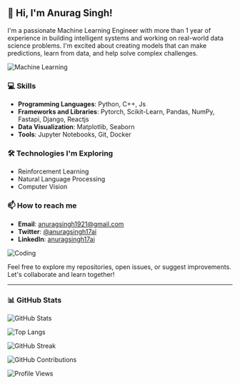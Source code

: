 ## 👋 Hi, I'm Anurag Singh!

I'm a passionate Machine Learning Engineer with more than 1 year of experience in building intelligent systems and working on real-world data science problems. I'm excited about creating models that can make predictions, learn from data, and help solve complex challenges.

![Machine Learning](https://media.giphy.com/media/f6hnhHkks8bk4jwjh3/giphy.gif)


### 💻 Skills
- **Programming Languages**: Python, C++, Js
- **Frameworks and Libraries**: Pytorch, Scikit-Learn, Pandas, NumPy, Fastapi, Django, Reactjs
- **Data Visualization**: Matplotlib, Seaborn
- **Tools**: Jupyter Notebooks, Git, Docker

<!--
### 🌟 Projects
Here are a few highlights of my projects:
1. **Project Name**: Brief description of what the project does, what technologies were used, and your role.
   - ![Project Image](https://your-image-url.com)
2. **Project Name**: Brief description of what the project does, what technologies were used, and your role.
   - ![Project Image](https://your-image-url.com)
3. **Project Name**: Brief description of what the project does, what technologies were used, and your role.
   - ![Project Image](https://your-image-url.com)

   -->

### 🛠️ Technologies I'm Exploring
- Reinforcement Learning
- Natural Language Processing
- Computer Vision

### 📫 How to reach me
- **Email**: [anuragsingh1921@gmail.com](mailto:anuragsingh1921@gmail.com)
- **Twitter**: [@anuragsingh17ai](https://x.com/anuragsingh17ai)
- **LinkedIn**: [anuragsingh17ai](https://www.linkedin.com/in/anuragsinghshahi/)

![Coding](https://media.giphy.com/media/L8K62iTDkzGX6/giphy.gif)

Feel free to explore my repositories, open issues, or suggest improvements. Let's collaborate and learn together!

---

### 📊 GitHub Stats
![GitHub Stats](https://github-readme-stats.vercel.app/api?username=anuragsingh17ai&show_icons=true&theme=radical)   

![Top Langs](https://github-readme-stats.vercel.app/api/top-langs/?username=anuragsingh17ai&layout=compact&theme=radical)

![GitHub Streak](https://github-readme-streak-stats.herokuapp.com/?user=anuragsingh17ai&theme=radical)

![GitHub Contributions](https://activity-graph.herokuapp.com/graph?username=anuragsingh17ai&theme=radical)

![Profile Views](https://komarev.com/ghpvc/?username=anuragsingh17ai&color=blueviolet)

